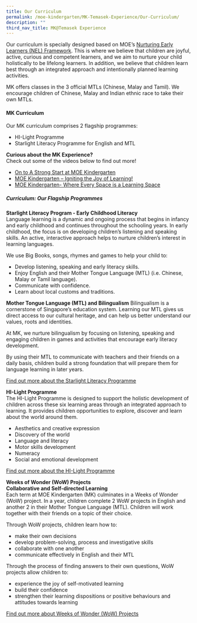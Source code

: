 ```yaml
---
title: Our Curriculum
permalink: /moe-kindergarten/MK-Temasek-Experience/Our-Curriculum/
description: ""
third_nav_title: MK@Temasek Experience
---
```

Our curriculum is specially designed based on MOE’s <a href="https://www.nel.moe.edu.sg/">Nurturing Early Learners (NEL) Framework</a>. This is where we believe that children are joyful, active, curious and competent learners, and we aim to nurture your child holistically to be lifelong learners. In addition, we believe that children learn best through an integrated approach and intentionally planned learning activities.

MK offers classes in the 3 official MTLs (Chinese, Malay and Tamil). We encourage children of Chinese, Malay and Indian ethnic race to take their own MTLs.

#### MK Curriculum
Our MK curriculum comprises 2 flagship programmes:<br>
<ul>
	<li>HI-Light Programme </li>
	<li>Starlight Literacy Programme for English and MTL</li>
	</ul>
	
**Curious about the MK Experience?**<br>
Check out some of the videos below to find out more!
<ul>
	<li><a href="https://youtu.be/R636jFF7S28">On to A Strong Start at MOE Kindergarten</a></li>
	<li><a href="https://youtu.be/mghZCHtKNXc">MOE Kindergarten – Igniting the Joy of Learning!</a></li>
	<li><a href="https://youtu.be/LockyOmaNB0">MOE Kindergarten- Where Every Space is a Learning Space</a></li>
</ul>
	
##### Curriculum: Our Flagship Programmes
<b> Starlight Literacy Program - Early Childhood Literacy</b><br>
Language learning is a dynamic and ongoing process that begins in infancy and early childhood and continues throughout the schooling years. In early childhood, the focus is on developing children’s listening and speaking skills. An active, interactive approach helps to nurture children’s interest in learning languages.

We use Big Books, songs, rhymes and games to help your child to:
<ul>
	<li>Develop listening, speaking and early literacy skills.</li>
	<li>Enjoy English and their Mother Tongue Language (MTL) (i.e. Chinese, Malay or Tamil language).</li>
	<li>Communicate with confidence.</li>
	<li>Learn about local customs and traditions.</li>
</ul>

<b> Mother Tongue Language (MTL) and Bilingualism</b>
Bilingualism is a cornerstone of Singapore’s education system. Learning our MTL gives us direct access to our cultural heritage, and can help us better understand our values, roots and identities.

At MK, we nurture bilingualism by focusing on listening, speaking and engaging children in games and activities that encourage early literacy development.

By using their MTL to communicate with teachers and their friends on a daily basis, children build a strong foundation that will prepare them for language learning in later years.

[Find out more about the Starlight Literacy Programme](https://www.moe.gov.sg/preschool/moe-kindergarten/curriculum/starlight)

<b> HI-Light Programme</b><br>
The HI-Light Programme is designed to support the holistic development of children across these six learning areas through an integrated approach to learning. It provides children opportunities to explore, discover and learn about the world around them.
<ul>
	<li>Aesthetics and creative expression</li>
	<li>Discovery of the world</li>
	<li>Language and literacy</li>
	<li>Motor skills development</li>
	<li>Numeracy</li>
	<li>Social and emotional development</li>
	</ul>
<a href="https://www.moe.gov.sg/preschool/moe-kindergarten/curriculum/hi-light">Find out more about the HI-Light Programme</a>

<b>Weeks of Wonder (WoW) Projects</b><br>
**Collaborative and Self-directed Learning**<br>
Each term at MOE Kindergarten (MK) culminates in a Weeks of Wonder (WoW) project. In a year, children complete 2 WoW projects in English and another 2 in their Mother Tongue Language (MTL). Children will work together with their friends on a topic of their choice.

Through WoW projects, children learn how to:
<ul>
	<li>make their own decisions</li>
	<li>develop problem-solving, process and investigative skills</li>
	<li>collaborate with one another</li>
	<li>communicate effectively in English and their MTL</li>
	</ul>
Through the process of finding answers to their own questions, WoW projects allow children to:
<ul>
	<li>experience the joy of self-motivated learning</li>
	<li>build their confidence</li>
<li>strengthen their learning dispositions or positive behaviours and attitudes towards learning</li>
	</ul>
<a href="https://drive.google.com/file/d/1HpCdzPeL-lhEP5mLSlCplZKuhtClWvRV/view?usp=share_link">Find out more about Weeks of Wonder (WoW) Projects</a>